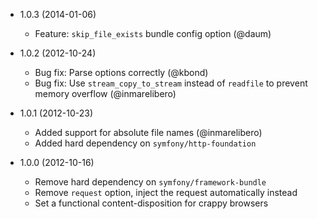 * 1.0.3 (2014-01-06)

  * Feature: `skip_file_exists` bundle config option (@daum)

* 1.0.2 (2012-10-24)

  * Bug fix: Parse options correctly (@kbond)
  * Bug fix: Use `stream_copy_to_stream` instead of `readfile` to prevent memory overflow (@inmarelibero)

* 1.0.1 (2012-10-23)

  * Added support for absolute file names (@inmarelibero)
  * Added hard dependency on `symfony/http-foundation`

* 1.0.0 (2012-10-16)

  * Remove hard dependency on `symfony/framework-bundle`
  * Remove `request` option, inject the request automatically instead
  * Set a functional content-disposition for crappy browsers
